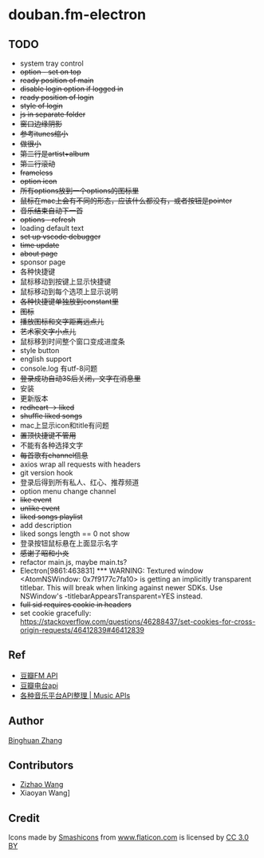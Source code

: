 # douban.fm-electron

## TODO
- system tray control
- ~~option - set on top~~
- ~~ready position of main~~
- ~~disable login option if logged in~~
- ~~ready position of login~~
- ~~style of login~~
- ~~js in separate folder~~
- ~~窗口边缘阴影~~
- ~~参考itunes缩小~~
- ~~做很小~~
- ~~第二行是artist+album~~
- ~~第二行滚动~~
- ~~frameless~~
- ~~option icon~~
- ~~所有options放到一个options的图标里~~
- ~~鼠标在mac上会有不同的形态，应该什么都没有，或者按钮是pointer~~
- ~~音乐结束自动下一首~~
- ~~options - refresh~~
- loading default text
- ~~set up vscode debugger~~
- ~~time update~~
- ~~about page~~
- sponsor page
- 各种快捷键
- 鼠标移动到按键上显示快捷键
- 鼠标移动到每个选项上显示说明
- ~~各种快捷键单独放到constant里~~
- ~~图标~~
- ~~播放图标和文字距离远点儿~~
- ~~艺术家文字小点儿~~
- 鼠标移到时间整个窗口变成进度条
- style button
- english support
- console.log 有utf-8问题
- ~~登录成功自动3S后关闭，文字在消息里~~
- 安装
- 更新版本
- ~~redheart -> liked~~
- ~~shuffle liked songs~~
- mac上显示icon和title有问题
- ~~置顶快捷键不管用~~
- 不能有各种选择文字
- ~~每首歌有channel信息~~
- axios wrap all requests with headers
- git version hook
- 登录后得到所有私人、红心、推荐频道
- option menu change channel
- ~~like event~~
- ~~unlike event~~
- ~~liked songs playlist~~
- add description
- liked songs length == 0 not show
- 登录按钮鼠标悬在上面显示名字
- ~~感谢子昭和小炎~~
- refactor main.js, maybe main.ts?
- Electron\[9861:463831\] *** WARNING: Textured window <AtomNSWindow: 0x7f9177c7fa10> is getting an implicitly transparent titlebar. This will break when linking against newer SDKs. Use NSWindow's -titlebarAppearsTransparent=YES instead.
- ~~full sid requires cookie in headers~~
- set cookie gracefully: https://stackoverflow.com/questions/46288437/set-cookies-for-cross-origin-requests/46412839#46412839

## Ref
- [豆瓣FM API](https://github.com/zonyitoo/doubanfm-qt/wiki/%E8%B1%86%E7%93%A3FM-API)
- [豆瓣电台api](https://blog.csdn.net/hello2me/article/details/42078317)
- [各种音乐平台API整理 | Music APIs](https://www.fangr.cc/2018/01/22/music-apis-md.html#%E8%B1%86%E7%93%A3FM)

## Author
[Binghuan Zhang](https://github.com/estepona)

## Contributors
- [Zizhao Wang](https://github.com/MikuZZZ)
- Xiaoyan Wang]

## Credit
<div>Icons made by <a href="https://www.flaticon.com/authors/smashicons" title="Smashicons">Smashicons</a> from <a href="https://www.flaticon.com/"                 title="Flaticon">www.flaticon.com</a> is licensed by <a href="http://creativecommons.org/licenses/by/3.0/"                 title="Creative Commons BY 3.0" target="_blank">CC 3.0 BY</a></div>
